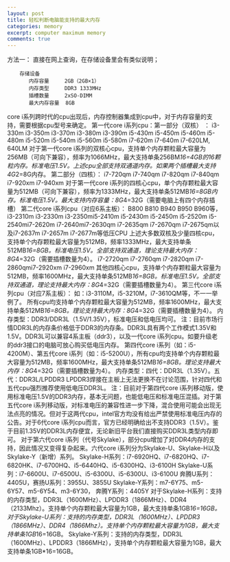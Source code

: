 ```yaml
---
layout: post
title: 轻松判断电脑能支持的最大内存
categories: memory
excerpt: computer maximum memory
comments: true
---
```



方法一：
直接在网上查询，在存储设备里会有类似说明；


        存储设备
           内存容量     2GB（2GB×1）
           内存类型     DDR3 1333MHz
           插槽数量     2xSO-DIMM
           最大内存容量  8GB 




core i系列跨时代的cpu出现后，内存控制器集成到cpu中，对于内存容量的支持，需要根据cpu型号来确定。
第一代core i系列cpu：第一部分（双核） ：
i3-330m i3-350m i3-370m i3-380m i3-390m
i5-430m i5-450m i5-460m i5-480m i5-520m i5-540m i5-560m i5-580m
i7-620m i7-640m   i7-620LM, 640LM
对于第一代core i系列的双核心cpu，支持单个内存颗粒最大容量为256MB（可向下兼容），频率为1066MHz，最大支持单条256BM*16=4GB的16颗粒内存。标准电压1.5V。上述cpu全部支持双通道内存。如果两个插槽最大支持4G*2=8G内存。
第二部分（四核）：
 i7-720qm i7-740qm i7-820qm i7-840qm
i7-920xm i7-940xm
对于第一代core i系列的四核心cpu，单个内存颗粒最大容量为512MB（可向下兼容），频率为1333MHz，最大支持单条512MB*16=8GB内存。标准电压1.5V。最大支持内存容量：8G*4=32G（需要电脑上有四个内存插槽）
第二代core i系列cpu（对应6系主板）：
B800 B810 B940 B950 B960等，i3-2310m i3-2330m i3-2350mi5-2410m i5-2430m i5-2450m i5-2520m i5-2540mi7-2620m i7-2640mi7-2630qm i7-2635qm i7-2670qm i7-2675qm以及i7-2637m i7-2657m i7-2677m等低压CPU
上述大多数双核及少量四核cpu，支持单个内存颗粒最大容量为512MB，频率1333MHz，最大支持单条512MB*16=8GB。标准电压1.5V。全部支持双通道，理论支持最大内存：8G*4=32G（需要插槽数量为4）。
i7-2720qm i7-2760qm i7-2820qm i7-2860qmi7-2920xm i7-2960xm
其他四核心cpu，支持单个内存颗粒最大容量为512MB，频率1600MHz，最大支持单条512MB*16=8GB。标准电压1.5V。全部支持双通道，理论支持最大内存：8G*4=32G（需要插槽数量为4）。
第三代core i系列cpu（对应7系主板）：
如：i3-3110M，i5-3210M，i7-3610QM等，不一一举例了。
所有cpu均支持单个内存颗粒最大容量为512MB，频率1600MHz，最大支持单条512MB*16=8GB。理论支持最大内存：8G*4=32G（需要插槽数量为4）。
内存类型：DDR3/DDR3L（1.5V/1.35V），标准电压和低电压均可。
注：目前市场行情DDR3L的内存条价格低于DDR3的内存条。DDR3L具有两个工作模式1.35V和1.5V。DDR3L可以兼容4系主板（ddr3），以及一代core i系列cpu。如要升级老的ddr3接口的电脑可放心购买低电压内存。
第四代core i系列（如：i5-4200M）、第五代core i系列（如：i5-5200U），所有cpu均支持单个内存颗粒最大容量为512MB，频率1600MHz，最大支持单条512MB*16=8GB。理论支持最大内存：8G*4=32G（需要插槽数量为4）。
内存类型：四代：DDR3L（1.35V）。五代：DDR3L/LPDDR3
LPDDR3焊接在主板上无法更换不在讨论范围，针对四代和五代cpu强烈推荐使用低电压DDR3L。
注：目前对于第四代core i系列移动版，使用标准电压1.5V的DDR3内存，基本无问题，也能低电压和标准电压混插。对于第五代core i系列移动版，对标准电压的兼容性进一步下降，混合使用可能会出现无法点亮的情况。但对于这两代cpu，intel官方均没有给出严禁使用标准电压内存的公告。对于6代core i系列cpu而言，官方已经明确给出不支持DDR3（1.5V）。鉴于目前1.35V的DDR3L内存便宜，无论新旧平台我们直接购买DDR3L类型内存即可。
对于第六代core i系列（代号Skylake），部分cpu增加了对DDR4内存的支持，因此情况又变得复杂起来。六代core i系列分为Skylake-U、Skylake-H以及Skylake-Y（新增）系列。
Skylake-H系列：i7-6920HQ、i7-6820HQ、i7-6820HK、i7-6700HQ、i5-6440HQ、i5-6300HQ、i3-6100H
Skylake-U系列：i7-6600U、i7-6500U、i5-6300U、i5-6300U、i3-6100U
奔腾U系列：4405U，赛扬U系列：3955U、3855U
Skylake-Y系列：m7-6Y75、m5-6Y57、m5-6Y54、m3-6Y30，
奔腾Y系列：4405Y
对于Skylake-H系列：支持的内存类型，DDR3L（1600MHz）、LPDDR3（1866MHz）、DDR4（2133Mhz）。支持单个内存颗粒最大容量为1GB，最大支持单条1GB*16=16GB。
对于Skylake-U系列：支持的内存类型，DDR3L（1600MHz）、LPDDR3（1866MHz）、DDR4（1866Mhz）。支持单个内存颗粒最大容量为1GB，最大支持单条1GB*16=16GB。
Skylake-Y系列：支持的内存类型，DDR3L（1600MHz）、LPDDR3（1866MHz），支持单个内存颗粒最大容量为1GB，最大支持单条1GB*16=16GB。
